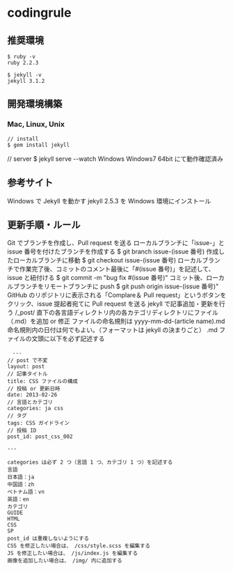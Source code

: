 # codingrule

## 推奨環境
```
$ ruby -v
ruby 2.2.3

$ jekyll -v
jekyll 3.1.2
```


## 開発環境構築
### Mac, Linux, Unix
```
// install
$ gem install jekyll

```
// server
$ jekyll serve --watch
Windows
Windows7 64bit にて動作確認済み

## 参考サイト
Windows で Jekyll を動かす
jekyll 2.5.3 を Windows 環境にインストール

## 更新手順・ルール
Git でブランチを作成し、Pull request を送る
ローカルブランチに「issue-」と issue 番号を付けたブランチを作成する
$ git branch issue-(issue 番号)
作成したローカルブランチに移動
$ git checkout issue-(issue 番号)
ローカルブランチで作業完了後、コミットのコメント最後に「#(issue 番号)」を記述して、issue と紐付ける
$ git commit -m "bug fix #(issue 番号)"
コミット後、ローカルブランチをリモートブランチに push
$ git push origin issue-(issue 番号)"
GitHub のリポジトリに表示される「Complare＆ Pull request」というボタンをクリック、issue 提起者宛てに Pull request を送る
jekyll で記事追加・更新を行う
/\_post/ 直下の各言語ディレクトリ内の各カテゴリディレクトリにファイル（.md）を追加 or 修正
ファイルの命名規則は yyyy-mm-dd-(article name).md
命名規則内の日付は何でもよい。（フォーマットは jekyll の決まりごと）
.md ファイルの文頭に以下を必ず記述する
```
　---
// post で不変
layout: post
// 記事タイトル
title: CSS ファイルの構成
// 投稿 or 更新日時
date: 2013-02-26
// 言語とカテゴリ
categories: ja css
// タグ
tags: CSS ガイドライン
// 投稿 ID
post_id: post_css_002

---

categories は必ず 2 つ（言語 1 つ、カテゴリ 1 つ）を記述する
言語
日本語：ja
中国語：zh
ベトナム語：vn
英語：en
カテゴリ
GUIDE
HTML
CSS
SP
post_id は重複しないようにする
CSS を修正したい場合は、 /css/style.scss を編集する
JS を修正したい場合は、 /js/index.js を編集する
画像を追加したい場合は、 /img/ 内に追加する
